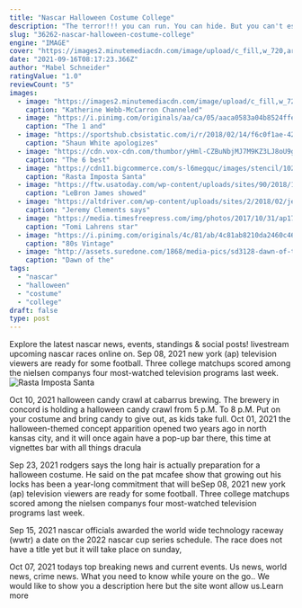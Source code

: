 ```yaml
---
title: "Nascar Halloween Costume College"
description: "The terror!!! you can run. You can hide. But you can't escape the fear of your halloween home being without a sufficient costume for this spooky season. Everyone on the block is dressing up"
slug: "36262-nascar-halloween-costume-college"
engine: "IMAGE"
cover: "https://images2.minutemediacdn.com/image/upload/c_fill,w_720,ar_16:9,f_auto,q_auto,g_auto/plt/ce5455900a1be375a678d0d4999690e4-jpg-nggid044573-ngg0dyn-1200x1200x100-00f0w010c010r110f110r010t010-f0506c63b01c96356398969ebe72c13d.jpg"
date: "2021-09-16T08:17:23.366Z"
author: "Mabel Schneider"
ratingValue: "1.0"
reviewCount: "5"
images:
  - image: "https://images2.minutemediacdn.com/image/upload/c_fill,w_720,ar_16:9,f_auto,q_auto,g_auto/plt/ce5455900a1be375a678d0d4999690e4-jpg-nggid044573-ngg0dyn-1200x1200x100-00f0w010c010r110f110r010t010-f0506c63b01c96356398969ebe72c13d.jpg"
    caption: "Katherine Webb-McCarron Channeled"
  - image: "https://i.pinimg.com/originals/aa/ca/05/aaca0583a04b8524ffe84b8f905eeecf.png"
    caption: "The 1 and"
  - image: "https://sportshub.cbsistatic.com/i/r/2018/02/14/f6c0f1ae-42c9-42f5-ad2f-e6debc3b0c5a/thumbnail/1200x675/0d55fc302f039f313aae6fc94de8b63c/shaun-white-flag.jpg"
    caption: "Shaun White apologizes"
  - image: "https://cdn.vox-cdn.com/thumbor/yHml-CZBuNbjMJ7M9KZ3LJ8oU9g=/0x0:1200x630/1200x800/filters:focal(504x219:696x411)/cdn.vox-cdn.com/uploads/chorus_image/image/51608607/cavs_20cos.0.png"
    caption: "The 6 best"
  - image: "https://cdn11.bigcommerce.com/s-l6megquc/images/stencil/1024x1024/products/1547/5053/lg1_001142__97534.1410587212.jpg?c=2"
    caption: "Rasta Imposta Santa"
  - image: "https://ftw.usatoday.com/wp-content/uploads/sites/90/2018/10/gettyimages-1055819592-e1541034653884.jpg?w=1000&h=600&crop=1"
    caption: "LeBron James showed"
  - image: "https://altdriver.com/wp-content/uploads/sites/2/2018/02/jeremy-clements.jpg?w=1200&h=650&crop=1"
    caption: "Jeremy Clements says"
  - image: "https://media.timesfreepress.com/img/photos/2017/10/31/ap173044492842544287904626_t1070_h8588588a0e72495c1d97fa34874ac7df9d643c49.jpg"
    caption: "Tomi Lahrens star"
  - image: "https://i.pinimg.com/originals/4c/81/ab/4c81ab8210da2460c467dabbeb40d083.jpg"
    caption: "80s Vintage"
  - image: "http://assets.suredone.com/1868/media-pics/sd3128-dawn-of-the-dead-popsicle-ice-cream-fridge-magnet-zombies-cult-movie.jpeg"
    caption: "Dawn of the"
tags:
  - "nascar"
  - "halloween"
  - "costume"
  - "college"
draft: false
type: post
---
```


Explore the latest nascar news, events, standings & social posts! livestream upcoming nascar races online on. Sep 08, 2021 new york (ap)  television viewers are ready for some football. Three college matchups scored among the nielsen companys four most-watched television programs last week.
![Rasta Imposta Santa](https://cdn11.bigcommerce.com/s-l6megquc/images/stencil/1024x1024/products/1547/5053/lg1_001142__97534.1410587212.jpg?c=2 "Rasta Imposta Santa")

Oct 10, 2021 halloween candy crawl at cabarrus brewing. The brewery in concord is holding a halloween candy crawl from 5 p.M. To 8 p.M. Put on your costume and bring candy to give out, as kids take full. Oct 01, 2021 the halloween-themed concept apparition opened two years ago in north kansas city, and it will once again have a pop-up bar there, this time at vignettes bar with all things dracula
<!--inArticleAds-->

<!--galleryOne-->

Sep 23, 2021 rodgers says the long hair is actually preparation for a halloween costume. He said on the pat mcafee show that growing out his locks has been a year-long commitment that will beSep 08, 2021 new york (ap)  television viewers are ready for some football. Three college matchups scored among the nielsen companys four most-watched television programs last week.
<!--inArticleAds-->

<!--galleryTwo-->

Sep 15, 2021 nascar officials awarded the world wide technology raceway (wwtr) a date on the 2022 nascar cup series schedule. The race does not have a title yet but it will take place on sunday,
<!--galleryThree-->

Oct 07, 2021 todays top breaking news and current events. Us news, world news, crime news. What you need to know while youre on the go.. We would like to show you a description here but the site wont allow us.Learn more